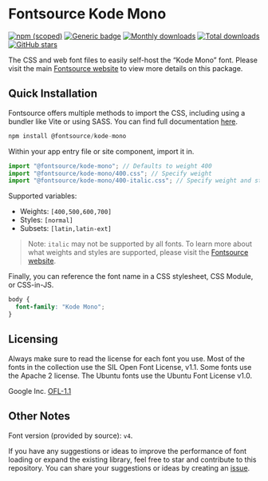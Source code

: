 # Fontsource Kode Mono

[![npm (scoped)](https://img.shields.io/npm/v/@fontsource/kode-mono?color=brightgreen)](https://www.npmjs.com/package/@fontsource/kode-mono) [![Generic badge](https://img.shields.io/badge/fontsource-passing-brightgreen)](https://github.com/fontsource/fontsource) [![Monthly downloads](https://badgen.net/npm/dm/@fontsource/kode-mono)](https://github.com/fontsource/fontsource) [![Total downloads](https://badgen.net/npm/dt/@fontsource/kode-mono)](https://github.com/fontsource/fontsource) [![GitHub stars](https://img.shields.io/github/stars/fontsource/fontsource.svg?style=social&label=Star)](https://github.com/fontsource/fontsource/stargazers)

The CSS and web font files to easily self-host the “Kode Mono” font. Please visit the main [Fontsource website](https://fontsource.org/fonts/kode-mono) to view more details on this package.

## Quick Installation

Fontsource offers multiple methods to import the CSS, including using a bundler like Vite or using SASS. You can find full documentation [here](https://fontsource.org/docs/getting-started/introduction).

```javascript
npm install @fontsource/kode-mono
```

Within your app entry file or site component, import it in.

```javascript
import "@fontsource/kode-mono"; // Defaults to weight 400
import "@fontsource/kode-mono/400.css"; // Specify weight
import "@fontsource/kode-mono/400-italic.css"; // Specify weight and style
```

Supported variables:
- Weights: `[400,500,600,700]`
- Styles: `[normal]`
- Subsets: `[latin,latin-ext]`

> Note: `italic` may not be supported by all fonts. To learn more about what weights and styles are supported, please visit the [Fontsource website](https://fontsource.org/fonts/kode-mono).

Finally, you can reference the font name in a CSS stylesheet, CSS Module, or CSS-in-JS.

```css
body {
  font-family: "Kode Mono";
}
```

## Licensing
Always make sure to read the license for each font you use. Most of the fonts in the collection use the SIL Open Font License, v1.1. Some fonts use the Apache 2 license. The Ubuntu fonts use the Ubuntu Font License v1.0.

Google Inc.
[OFL-1.1](http://scripts.sil.org/OFL)

## Other Notes
Font version (provided by source): `v4`.

If you have any suggestions or ideas to improve the performance of font loading or expand the existing library, feel free to star and contribute to this repository. You can share your suggestions or ideas by creating an [issue](https://github.com/fontsource/fontsource/issues).